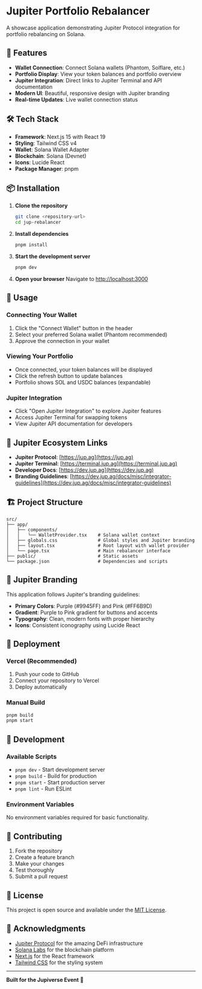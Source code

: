 # Jupiter Portfolio Rebalancer

A showcase application demonstrating Jupiter Protocol integration for portfolio rebalancing on Solana.

## 🚀 Features

- **Wallet Connection**: Connect Solana wallets (Phantom, Solflare, etc.)
- **Portfolio Display**: View your token balances and portfolio overview
- **Jupiter Integration**: Direct links to Jupiter Terminal and API documentation
- **Modern UI**: Beautiful, responsive design with Jupiter branding
- **Real-time Updates**: Live wallet connection status

## 🛠️ Tech Stack

- **Framework**: Next.js 15 with React 19
- **Styling**: Tailwind CSS v4
- **Wallet**: Solana Wallet Adapter
- **Blockchain**: Solana (Devnet)
- **Icons**: Lucide React
- **Package Manager**: pnpm

## 📦 Installation

1. **Clone the repository**
   ```bash
   git clone <repository-url>
   cd jup-rebalancer
   ```

2. **Install dependencies**
   ```bash
   pnpm install
   ```

3. **Start the development server**
   ```bash
   pnpm dev
   ```

4. **Open your browser**
   Navigate to [http://localhost:3000](http://localhost:3000)

## 🎯 Usage

### Connecting Your Wallet
1. Click the "Connect Wallet" button in the header
2. Select your preferred Solana wallet (Phantom recommended)
3. Approve the connection in your wallet

### Viewing Your Portfolio
- Once connected, your token balances will be displayed
- Click the refresh button to update balances
- Portfolio shows SOL and USDC balances (expandable)

### Jupiter Integration
- Click "Open Jupiter Integration" to explore Jupiter features
- Access Jupiter Terminal for swapping tokens
- View Jupiter API documentation for developers

## 🔗 Jupiter Ecosystem Links

- **Jupiter Protocol**: [https://jup.ag](https://jup.ag)
- **Jupiter Terminal**: [https://terminal.jup.ag](https://terminal.jup.ag)
- **Developer Docs**: [https://dev.jup.ag](https://dev.jup.ag)
- **Branding Guidelines**: [https://dev.jup.ag/docs/misc/integrator-guidelines](https://dev.jup.ag/docs/misc/integrator-guidelines)

## 🏗️ Project Structure

```
src/
├── app/
│   ├── components/
│   │   └── WalletProvider.tsx    # Solana wallet context
│   ├── globals.css               # Global styles and Jupiter branding
│   ├── layout.tsx                # Root layout with wallet provider
│   └── page.tsx                  # Main rebalancer interface
├── public/                       # Static assets
└── package.json                  # Dependencies and scripts
```

## 🎨 Jupiter Branding

This application follows Jupiter's branding guidelines:
- **Primary Colors**: Purple (#9945FF) and Pink (#FF6B9D)
- **Gradient**: Purple to Pink gradient for buttons and accents
- **Typography**: Clean, modern fonts with proper hierarchy
- **Icons**: Consistent iconography using Lucide React

## 🚀 Deployment

### Vercel (Recommended)
1. Push your code to GitHub
2. Connect your repository to Vercel
3. Deploy automatically

### Manual Build
```bash
pnpm build
pnpm start
```

## 🔧 Development

### Available Scripts
- `pnpm dev` - Start development server
- `pnpm build` - Build for production
- `pnpm start` - Start production server
- `pnpm lint` - Run ESLint

### Environment Variables
No environment variables required for basic functionality.

## 🤝 Contributing

1. Fork the repository
2. Create a feature branch
3. Make your changes
4. Test thoroughly
5. Submit a pull request

## 📄 License

This project is open source and available under the [MIT License](LICENSE).

## 🙏 Acknowledgments

- [Jupiter Protocol](https://jup.ag) for the amazing DeFi infrastructure
- [Solana Labs](https://solana.com) for the blockchain platform
- [Next.js](https://nextjs.org) for the React framework
- [Tailwind CSS](https://tailwindcss.com) for the styling system

---

**Built for the Jupiverse Event** 🚀
